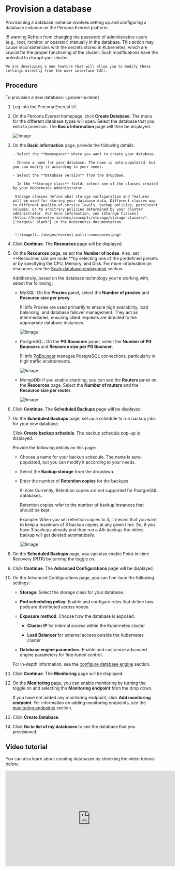 # Provision a database

Provisioning a database instance involves setting up and configuring a database instance on the Percona Everest platform.


!!! warning
    Refrain from changing the password of administrative users (e.g., root, monitor, or operator) manually in the database. This action may cause inconsistencies with the secrets stored in Kubernetes, which are crucial for the proper functioning of the cluster. Such modifications have the potential to disrupt your cluster.

    We are developing a new feature that will allow you to modify these settings directly from the user interface (UI).


## Procedure


To provision a new database:
{.power-number}

1. Log into the Percona Everest UI.

2. On the Percona Everest homepage, click **Create Database**. The menu for the different database types will open. Select the database that you wish to provision. The **Basic Information** page will then be displayed.

     ![!image](../images/everest_db_provision.png)

3. On the **Basic information** page, provide the following details:

       - Select the **Namespace** where you want to create your database.

       - Choose a name for your database. The name is auto-populated, but you can modify it according to your needs.

       - Select the **Database version** from the dropdown.

       - In the **Storage class** field, select one of the classes created by your Kubernetes administrator. 
       
        Storage classes define what storage configuration and features will be used for storing your database data. Different classes map to different quality-of-service levels, backup policies, persistent volumes, or to arbitrary policies determined by your cluster administrator. For more information, see [Storage Classes](https://kubernetes.io/docs/concepts/storage/storage-classes/){:target="_blank"} in the Kubernetes documentation. 


        ![!image](../images/everest_multi-namespaces.png)

4. Click **Continue**. The **Resources** page will be displayed.

5. On the **Resources** page, select the **Number of nodes**. Also, set **Resources size per node **by selecting one of the predefined presets or by specifying the CPU, Memory, and Disk. For more information on resources, see the [Scale database deployment](../use/scaling.md) section.

    Additionally, based on the database technology you’re working with, select the following:

    - MySQL: On the **Proxies** panel, select the **Number of proxies** and **Resource size per proxy**.

        !!! info
            Proxies are used primarily to ensure high availability, load balancing, and database failover management. They act as intermediaries, ensuring client requests are directed to the appropriate database instances.

        ![!image](../images/resources_proxies_page.png)

    - PostgreSQL: On the **PG Bouncers** panel, select the **Number of PG Bouncers** and **Resource size per PG Bouncer**.

        !!! info
            [PgBouncer](https://www.pgbouncer.org/) manages PostgreSQL connections, particularly in high traffic environments.

        ![!image](../images/resources_pgbouncer.png)

    - MongoDB: If you enable sharding, you can see the **Routers** panel on the **Resources** page. Select the **Number of routers** and the **Resource size per router**.

        ![!image](../images/resources_routers.png)

6. Click **Continue**. The **Scheduled Backups** page will be displayed.

7. On the **Scheduled Backups** page, set up a schedule to run backup jobs for your new database.

    Click **Create backup schedule**. The backup schedule pop-up is displayed.

    Provide the following details on this page:

      - Choose a name for your backup schedule. The name is auto-populated, but you can modify it according to your needs.
    
      - Select the **Backup storage** from the dropdown.
    
      - Enter the number of **Retention copies** for the backups.

        !!! note
            Currently, Retention copies are not supported for PostgreSQL databases.      
        
        Retention copies refer to the number of backup instances that should be kept.

        Example: When you set retention copies to 3, it means that you want to keep a maximum of 3 backup copies at any given time. So, if you have 3 backups already and then run a 4th backup, the oldest backup will get deleted automatically. 

         ![!image](../images/everest_scheduled_backups.png)    

7. On the **Scheduled Backups** page, you can also enable Point-in-time Recovery (PITR) by turning the toggle on.

8. Click **Continue**. The **Advanced Configurations** page will be displayed.

9. On the Advanced Configurations page, you can fine-tune the following settings:

    - **Storage**: Select the storage class for your database.

    - **Pod scheduling policy**: Enable and configure rules that define how pods are distributed across nodes.
    - **Exposure method**: Choose how the database is exposed:
    
        -  **Cluster IP** for internal access within the Kubernetes cluster
        
        - **Load Balancer** for external access outside the Kubernetes cluster
        
    - **Database engine parameters**: Enable and customize advanced engine parameters for fine-tuned control.

    For in-depth information, see the [configure database engine](../use/db_engine_config.md) section.

10. Click **Continue**. The **Monitoring** page will be displayed.

11. On the **Monitoring** page, you can enable monitoring by turning the toggle on and selecting the **Monitoring endpoint** from the drop down.
 
    If you have not added any monitoring endpoint, click **Add monitoring endpoint**. For information on adding monitoring endpoints, see the [monitoring endpoints](../use/monitor_endpoints.md) section.

12. Click **Create Database**.

13. Click **Go to list of my databases** to see the database that you provisioned.


## Video tutorial

You can also learn about creating databases by checking the video tutorial below:

<iframe width="560" height="315" src="https://www.youtube.com/embed/Oq1XKB8VXUk?si=JBLVJ9zBfpHGxL2I" title="YouTube video player" frameborder="0" allow="accelerometer; autoplay; clipboard-write; encrypted-media; gyroscope; picture-in-picture; web-share" allowfullscreen></iframe>
